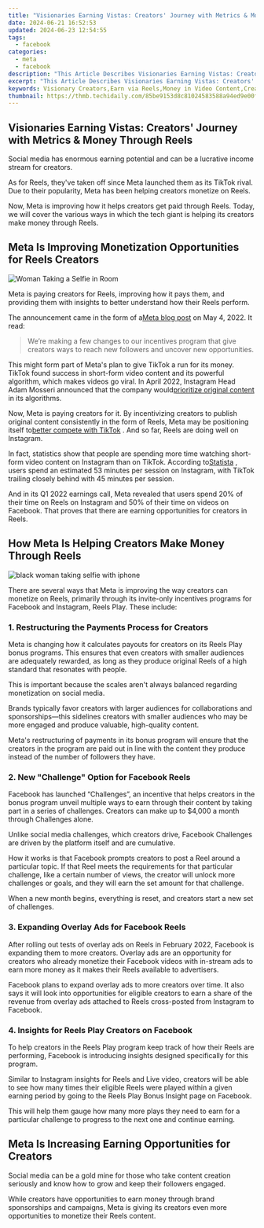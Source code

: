 ```yaml
---
title: "Visionaries Earning Vistas: Creators' Journey with Metrics & Money Through Reels"
date: 2024-06-21 16:52:53
updated: 2024-06-23 12:54:55
tags:
  - facebook
categories:
  - meta
  - facebook
description: "This Article Describes Visionaries Earning Vistas: Creators' Journey with Metrics & Money Through Reels"
excerpt: "This Article Describes Visionaries Earning Vistas: Creators' Journey with Metrics & Money Through Reels"
keywords: Visionary Creators,Earn via Reels,Money in Video Content,Creative Business Insights,Metrics for Success,Reel Economics,Profit From Social Media
thumbnail: https://thmb.techidaily.com/85be9153d8c81024583588a94ed9e00fc880777ac2a8c7cff5efd5d21044d91c.jpg
---
```


## Visionaries Earning Vistas: Creators' Journey with Metrics & Money Through Reels

 Social media has enormous earning potential and can be a lucrative income stream for creators.

 As for Reels, they've taken off since Meta launched them as its TikTok rival. Due to their popularity, Meta has been helping creators monetize on Reels.

 Now, Meta is improving how it helps creators get paid through Reels. Today, we will cover the various ways in which the tech giant is helping its creators make money through Reels.

## Meta Is Improving Monetization Opportunities for Reels Creators

![Woman Taking a Selfie in Room](https://static1.makeuseofimages.com/wordpress/wp-content/uploads/2022/02/Woman-Taking-a-Selfie.jpg)

 Meta is paying creators for Reels, improving how it pays them, and providing them with insights to better understand how their Reels perform.

 The announcement came in the form of a[Meta blog post](https://web.facebook.com/creators/reels-content-monetization-updates?%5Frdc=1&%5Frdr) on May 4, 2022\. It read:

> We’re making a few changes to our incentives program that give creators ways to reach new followers and uncover new opportunities.

 This might form part of Meta's plan to give TikTok a run for its money. TikTok found success in short-form video content and its powerful algorithm, which makes videos go viral. In April 2022, Instagram Head Adam Mosseri announced that the company would[prioritize original content](https://www.makeuseof.com/instagram-rewarding-original-content/) in its algorithms.

 Now, Meta is paying creators for it. By incentivizing creators to publish original content consistently in the form of Reels, Meta may be positioning itself to[better compete with TikTok](https://www.makeuseof.com/can-reels-solve-the-tiktok-problem-for-facebook/) . And so far, Reels are doing well on Instagram.

 In fact, statistics show that people are spending more time watching short-form video content on Instagram than on TikTok. According to[Statista](https://www.statista.com/statistics/1237210/average-time-spent-per-session-on-short-form-video-platforms-worldwide/) , users spend an estimated 53 minutes per session on Instagram, with TikTok trailing closely behind with 45 minutes per session.

 And in its Q1 2022 earnings call, Meta revealed that users spend 20% of their time on Reels on Instagram and 50% of their time on videos on Facebook. That proves that there are earning opportunities for creators in Reels.

## How Meta Is Helping Creators Make Money Through Reels

![black woman taking selfie with iphone](https://static1.makeuseofimages.com/wordpress/wp-content/uploads/2022/05/black-woman-taking-selfie-with-iphone.jpg)

 There are several ways that Meta is improving the way creators can monetize on Reels, primarily through its invite-only incentives programs for Facebook and Instagram, Reels Play. These include:

### 1\. Restructuring the Payments Process for Creators

 Meta is changing how it calculates payouts for creators on its Reels Play bonus programs. This ensures that even creators with smaller audiences are adequately rewarded, as long as they produce original Reels of a high standard that resonates with people.

 This is important because the scales aren't always balanced regarding monetization on social media.

 Brands typically favor creators with larger audiences for collaborations and sponsorships—this sidelines creators with smaller audiences who may be more engaged and produce valuable, high-quality content.

 Meta's restructuring of payments in its bonus program will ensure that the creators in the program are paid out in line with the content they produce instead of the number of followers they have.

### 2\. New "Challenge" Option for Facebook Reels

 Facebook has launched “Challenges”, an incentive that helps creators in the bonus program unveil multiple ways to earn through their content by taking part in a series of challenges. Creators can make up to $4,000 a month through Challenges alone.

 Unlike social media challenges, which creators drive, Facebook Challenges are driven by the platform itself and are cumulative.

 How it works is that Facebook prompts creators to post a Reel around a particular topic. If that Reel meets the requirements for that particular challenge, like a certain number of views, the creator will unlock more challenges or goals, and they will earn the set amount for that challenge.

 When a new month begins, everything is reset, and creators start a new set of challenges.

### 3\. Expanding Overlay Ads for Facebook Reels

 After rolling out tests of overlay ads on Reels in February 2022, Facebook is expanding them to more creators. Overlay ads are an opportunity for creators who already monetize their Facebook videos with in-stream ads to earn more money as it makes their Reels available to advertisers.

 Facebook plans to expand overlay ads to more creators over time. It also says it will look into opportunities for eligible creators to earn a share of the revenue from overlay ads attached to Reels cross-posted from Instagram to Facebook.

### 4\. Insights for Reels Play Creators on Facebook

 To help creators in the Reels Play program keep track of how their Reels are performing, Facebook is introducing insights designed specifically for this program.

 Similar to Instagram insights for Reels and Live video, creators will be able to see how many times their eligible Reels were played within a given earning period by going to the Reels Play Bonus Insight page on Facebook.

 This will help them gauge how many more plays they need to earn for a particular challenge to progress to the next one and continue earning.

## Meta Is Increasing Earning Opportunities for Creators

 Social media can be a gold mine for those who take content creation seriously and know how to grow and keep their followers engaged.

 While creators have opportunities to earn money through brand sponsorships and campaigns, Meta is giving its creators even more opportunities to monetize their Reels content.


<ins class="adsbygoogle"
     style="display:block"
     data-ad-format="autorelaxed"
     data-ad-client="ca-pub-7571918770474297"
     data-ad-slot="1223367746"></ins>



<ins class="adsbygoogle"
     style="display:block"
     data-ad-client="ca-pub-7571918770474297"
     data-ad-slot="8358498916"
     data-ad-format="auto"
     data-full-width-responsive="true"></ins>
